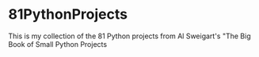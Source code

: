 # 81PythonProjects
This is my collection of the 81 Python projects from Al Sweigart's "The Big Book of Small Python Projects
